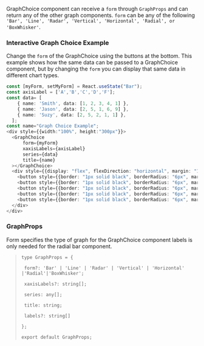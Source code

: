 GraphChoice component can receive a `form` through `GraphProps` and can return any of the other graph components. 
`form` can be any of the following `'Bar', 'Line', 'Radar', 'Vertical', 'Horizontal', 'Radial', or 'BoxWhisker'`. 

### Interactive Graph Choice Example

Change the `form` of the GraphChoice using the buttons at the bottom. This example shows how the same data can be passed to a GraphChoice component, but by changing the `form` you can display that same data in different chart types. 

```ts
const [myForm, setMyForm] = React.useState("Bar");
const axisLabel = ['A','B','C','D','F'];
const data= [
    { name: 'Smith', data: [1, 2, 3, 4, 1] },
    { name: 'Jason', data: [2, 5, 1, 6, 9] },
    { name: 'Suzy', data: [2, 5, 2, 1, 1] },
  ];
const name="Graph Choice Example";
<div style={{width:"100%", height:"300px"}}>
  <GraphChoice 
      form={myForm}
      xaxisLabels={axisLabel}
      series={data}
      title={name}
  ></GraphChoice>
  <div style={{display: "flex", flexDirection: "horizontal", margin: "1.5rem", marginTop: "2.5rem"}}>
    <button style={{border: "1px solid black", borderRadius: "6px", margin: "0.65rem", padding: "0.5rem"}} onClick={(e)=>(setMyForm("Bar"))}>Bar</button>
    <button style={{border: "1px solid black", borderRadius: "6px", margin: "0.65rem", padding: "0.5rem"}} onClick={(e)=>(setMyForm("Line"))}>Line</button>
    <button style={{border: "1px solid black", borderRadius: "6px", margin: "0.65rem", padding: "0.5rem"}} onClick={(e)=>(setMyForm("Radar"))}>Radar</button>
    <button style={{border: "1px solid black", borderRadius: "6px", margin: "0.65rem", padding: "0.5rem"}} onClick={(e)=>(setMyForm("Vertical"))}>Vertical</button>
    <button style={{border: "1px solid black", borderRadius: "6px", margin: "0.65rem", padding: "0.5rem"}} onClick={(e)=>(setMyForm("Horizontal"))}>Horizontal</button>
  </div>
</div>

```

### GraphProps

Form specifies the type of graph for the GraphChoice component
labels is only needed for the radial bar component. 


>`type GraphProps = {  `
>  
>`  form?: 'Bar' | 'Line' | 'Radar' | 'Vertical' | 'Horizontal' |'Radial'|'BoxWhisker';  `
>  
>`  xaxisLabels?: string[];  `
>  
>`  series: any[];  `
>  
>`  title: string;  `
>  
>`  labels?: string[]  `
>  
>`};  `
>  
>`export default GraphProps;  `
